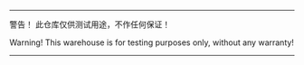  -----------------------------------------------------------------

警告！
此仓库仅供测试用途，不作任何保证！

Warning!
This warehouse is for testing purposes only, without any warranty!

 -----------------------------------------------------------------
